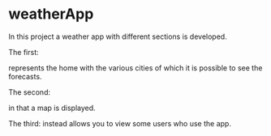 # weatherApp
In this project a weather app with different sections is developed. 

The first:

represents the home with the various cities of which it is possible to see the forecasts.

The second:

in that a map is displayed.

The third:
instead allows you to view some users who use the app.
